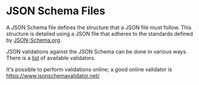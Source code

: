 # JSON Schema Files

A JSON Schema file defines the structure that a JSON file must follow. This structure is detailed using a JSON file that adheres to the standards defined by [JSON-Schema.org](https://json-schema.org/).

JSON validations against the JSON Schema can be done in various ways. There is a [list](https://json-schema.org/implementations.html#validators) of available validators.

It's possible to perform validations online; a good online validator is <https://www.jsonschemavalidator.net/>

